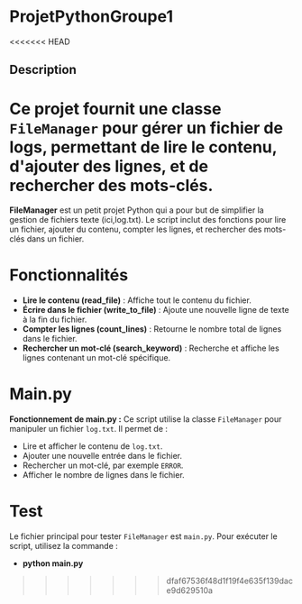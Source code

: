 # ProjetPythonGroupe1
<<<<<<< HEAD

## Description
Ce projet fournit une classe `FileManager` pour gérer un fichier de logs, permettant de lire le contenu,
 d'ajouter des lignes, et de rechercher des mots-clés.
=======
**FileManager** est un petit projet Python qui a pour but de simplifier la gestion de fichiers texte (ici,log.txt). Le script inclut des fonctions pour lire un fichier, ajouter du contenu, compter les lignes, et rechercher des mots-clés dans un fichier.

# Fonctionnalités
- **Lire le contenu (read_file)** : Affiche tout le contenu du fichier.
- **Écrire dans le fichier (write_to_file)** : Ajoute une nouvelle ligne de texte à la fin du fichier.
- **Compter les lignes (count_lines)** : Retourne le nombre total de lignes dans le fichier.
- **Rechercher un mot-clé (search_keyword)** : Recherche et affiche les lignes contenant un mot-clé spécifique.

# Main.py
**Fonctionnement de main.py :**
Ce script utilise la classe `FileManager` pour manipuler un fichier `log.txt`.
Il permet de :
  - Lire et afficher le contenu de `log.txt`.
  - Ajouter une nouvelle entrée dans le fichier.
  - Rechercher un mot-clé, par exemple `ERROR`.
  - Afficher le nombre de lignes dans le fichier.


# Test
Le fichier principal pour tester `FileManager` est `main.py`. Pour exécuter le script, utilisez la commande :
- **python main.py**
>>>>>>> dfaf67536f48d1f19f4e635f139dace9d629510a
